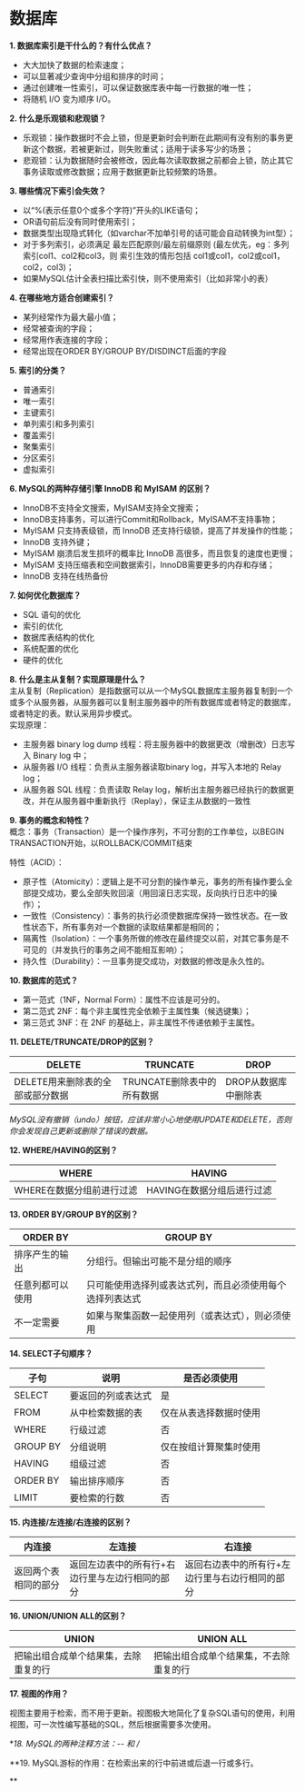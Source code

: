# 数据库  
  
**1. 数据库索引是干什么的？有什么优点？**  
* 大大加快了数据的检索速度；  
* 可以显著减少查询中分组和排序的时间；  
* 通过创建唯一性索引，可以保证数据库表中每一行数据的唯一性；  
* 将随机 I/O 变为顺序 I/O。   
  
**2. 什么是乐观锁和悲观锁？**  
* 乐观锁：操作数据时不会上锁，但是更新时会判断在此期间有没有别的事务更新这个数据，若被更新过，则失败重试；适用于读多写少的场景；  
* 悲观锁：认为数据随时会被修改，因此每次读取数据之前都会上锁，防止其它事务读取或修改数据；应用于数据更新比较频繁的场景。  
  
**3. 哪些情况下索引会失效？**  
* 以“%(表示任意0个或多个字符)”开头的LIKE语句；  
* OR语句前后没有同时使用索引；  
* 数据类型出现隐式转化（如varchar不加单引号的话可能会自动转换为int型）；  
* 对于多列索引，必须满足 最左匹配原则/最左前缀原则 (最左优先，eg：多列索引col1、col2和col3，则 索引生效的情形包括 col1或col1，col2或col1，col2，col3)；  
* 如果MySQL估计全表扫描比索引快，则不使用索引（比如非常小的表）  
  
**4. 在哪些地方适合创建索引？**  
* 某列经常作为最大最小值；  
* 经常被查询的字段；  
* 经常用作表连接的字段；  
* 经常出现在ORDER BY/GROUP BY/DISDINCT后面的字段  
  
**5. 索引的分类？**  
* 普通索引
* 唯一索引
* 主键索引
* 单列索引和多列索引
* 覆盖索引
* 聚集索引
* 分区索引
* 虚拟索引
  
**6. MySQL的两种存储引擎 InnoDB 和 MyISAM 的区别？**  
* InnoDB不支持全文搜索，MyISAM支持全文搜索；
* InnoDB支持事务，可以进行Commit和Rollback，MyISAM不支持事物；  
* MyISAM 只支持表级锁，而 InnoDB 还支持行级锁，提高了并发操作的性能；  
* InnoDB 支持外键；  
* MyISAM 崩溃后发生损坏的概率比 InnoDB 高很多，而且恢复的速度也更慢；  
* MyISAM 支持压缩表和空间数据索引，InnoDB需要更多的内存和存储；  
* InnoDB 支持在线热备份  
  
**7. 如何优化数据库？**  
* SQL 语句的优化  
* 索引的优化  
* 数据库表结构的优化  
* 系统配置的优化  
* 硬件的优化  
  
**8. 什么是主从复制？实现原理是什么？**  
主从复制（Replication）是指数据可以从一个MySQL数据库主服务器复制到一个或多个从服务器，从服务器可以复制主服务器中的所有数据库或者特定的数据库，或者特定的表。默认采用异步模式。  
实现原理：  
  
* 主服务器 binary log dump 线程：将主服务器中的数据更改（增删改）日志写入 Binary log 中；  
* 从服务器 I/O 线程：负责从主服务器读取binary log，并写入本地的 Relay log；  
* 从服务器 SQL 线程：负责读取 Relay log，解析出主服务器已经执行的数据更改，并在从服务器中重新执行（Replay），保证主从数据的一致性  
  
**9. 事务的概念和特性？**  
概念：事务（Transaction）是一个操作序列，不可分割的工作单位，以BEGIN TRANSACTION开始，以ROLLBACK/COMMIT结束  
  
特性（ACID）：  
  
* 原子性（Atomicity）：逻辑上是不可分割的操作单元，事务的所有操作要么全部提交成功，要么全部失败回滚（用回滚日志实现，反向执行日志中的操作）；  
* 一致性（Consistency）：事务的执行必须使数据库保持一致性状态。在一致性状态下，所有事务对一个数据的读取结果都是相同的；  
* 隔离性（Isolation）：一个事务所做的修改在最终提交以前，对其它事务是不可见的（并发执行的事务之间不能相互影响）；  
* 持久性（Durability）：一旦事务提交成功，对数据的修改是永久性的。  
  
**10. 数据库的范式？**  
* 第一范式（1NF，Normal Form）：属性不应该是可分的。  
* 第二范式 2NF：每个非主属性完全依赖于主属性集（候选键集）；  
* 第三范式 3NF：在 2NF 的基础上，非主属性不传递依赖于主属性。  
  
**11. DELETE/TRUNCATE/DROP的区别？**  
  
DELETE|TRUNCATE|DROP  
-----|-----|-----  
DELETE用来删除表的全部或部分数据|TRUNCATE删除表中的所有数据|DROP从数据库中删除表  
  
*MySQL没有撤销（undo）按钮，应该非常小心地使用UPDATE和DELETE，否则你会发现自己更新或删除了错误的数据。*
  
**12. WHERE/HAVING的区别？**  
  
WHERE|HAVING  
-----|-----  
WHERE在数据分组前进行过滤|HAVING在数据分组后进行过滤  
  
**13. ORDER BY/GROUP BY的区别？**  
  
ORDER BY|GROUP BY  
-----|-----  
排序产生的输出|分组行。但输出可能不是分组的顺序  
任意列都可以使用|只可能使用选择列或表达式列，而且必须使用每个选择列表达式  
不一定需要|如果与聚集函数一起使用列（或表达式），则必须使用  
   
**14. SELECT子句顺序？**  
  
子句|说明|是否必须使用  
-----|-----|-----  
SELECT|要返回的列或表达式|是  
FROM|从中检索数据的表|仅在从表选择数据时使用  
WHERE|行级过滤|否  
GROUP BY|分组说明|仅在按组计算聚集时使用  
HAVING|组级过滤|否  
ORDER BY|输出排序顺序|否  
LIMIT|要检索的行数|否  
  
**15. 内连接/左连接/右连接的区别？**  
  
内连接|左连接|右连接  
-----|-----|-----  
返回两个表相同的部分|返回左边表中的所有行+右边行里与左边行相同的部分|返回右边表中的所有行+左边行里与右边行相同的部分  
  
**16. UNION/UNION ALL的区别？**  
  
UNION|UNION ALL  
-----|-----  
把输出组合成单个结果集，去除重复的行|把输出组合成单个结果集，不去除重复的行  
  
**17. 视图的作用？**  
  
视图主要用于检索，而不用于更新。视图极大地简化了复杂SQL语句的使用，利用视图，可一次性编写基础的SQL，然后根据需要多次使用。  
  
**18. MySQL的两种注释方法：--  和 /*  
  
**19. MySQL游标的作用：在检索出来的行中前进或后退一行或多行。  
  
**
















